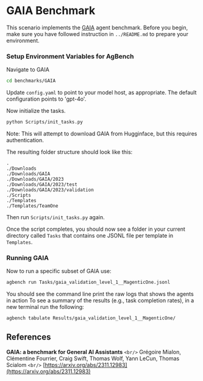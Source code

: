 # GAIA Benchmark

This scenario implements the [GAIA](https://arxiv.org/abs/2311.12983) agent benchmark. Before you begin, make sure you have followed instruction in `../README.md` to prepare your environment.

### Setup Environment Variables for AgBench

Navigate to GAIA

```bash
cd benchmarks/GAIA
```

Update `config.yaml` to point to your model host, as appropriate. The default configuration points to 'gpt-4o'.

Now initialize the tasks.

```bash
python Scripts/init_tasks.py
```

Note: This will attempt to download GAIA from Hugginface, but this requires authentication.

The resulting folder structure should look like this:

```
.
./Downloads
./Downloads/GAIA
./Downloads/GAIA/2023
./Downloads/GAIA/2023/test
./Downloads/GAIA/2023/validation
./Scripts
./Templates
./Templates/TeamOne
```

Then run `Scripts/init_tasks.py` again.

Once the script completes, you should now see a folder in your current directory called `Tasks` that contains one JSONL file per template in `Templates`.

### Running GAIA

Now to run a specific subset of GAIA use:

```bash
agbench run Tasks/gaia_validation_level_1__MagenticOne.jsonl
```

You should see the command line print the raw logs that shows the agents in action To see a summary of the results (e.g., task completion rates), in a new terminal run the following:

```bash
agbench tabulate Results/gaia_validation_level_1__MagenticOne/
```

## References

**GAIA: a benchmark for General AI Assistants** `<br/>`
Grégoire Mialon, Clémentine Fourrier, Craig Swift, Thomas Wolf, Yann LeCun, Thomas Scialom `<br/>`
[https://arxiv.org/abs/2311.12983](https://arxiv.org/abs/2311.12983)
